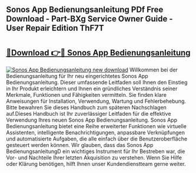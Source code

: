 ## Sonos App Bedienungsanleitung PDf Free Download - Part-BXg Service Owner Guide - User Repair Edition ThF7T

# <h2><a href="http://df4w9l.blite.top/?on=Sonos+App+Bedienungsanleitung">🔗Download 👉🔴 Sonos App Bedienungsanleitung</a></h2>

[![Sonos App Bedienungsanleitung new download](https://i.imgur.com/lujVjoI.png)](http://df4w9l.blite.top/?on=Sonos+App+Bedienungsanleitung)
Willkommen bei der Bedienungsanleitung für Ihr neu eingerichtetes Sonos App Bedienungsanleitung. Dieser umfassende Leitfaden soll Ihnen den Einstieg in Ihr Produkt erleichtern und Ihnen ein gründliches Verständnis seiner Merkmale, Funktionen und Fähigkeiten vermitteln. Sie finden klare Anweisungen für Installation, Verwendung, Wartung und Fehlerbehebung. Bitte bewahren Sie dieses Handbuch zum späteren Nachschlagen auf.Dieses Handbuch ist Ihr zuverlässiger Leitfaden für die effektive Verwendung Ihres neuen Sonos App Bedienungsanleitung. Sonos App Bedienungsanleitung bietet eine Reihe erweiterter Funktionen wie virtuelle Assistenten, intelligente Benachrichtigungen, anpassbare Verknüpfungen und automatisierte Aufgaben, die alle einfach über die Benutzeroberfläche gesteuert werden können. Wir glauben, dass das Sonos App BedienungsanleitungD ein wichtiges Instrument für Ihr Bestreben war, die Vor- und Nachteile Ihrer letzten Akquisition zu verstehen. Wenn Sie Hilfe oder Klärung benötigen, hilft Ihnen unser Kundendienstteam gerne weiter.
